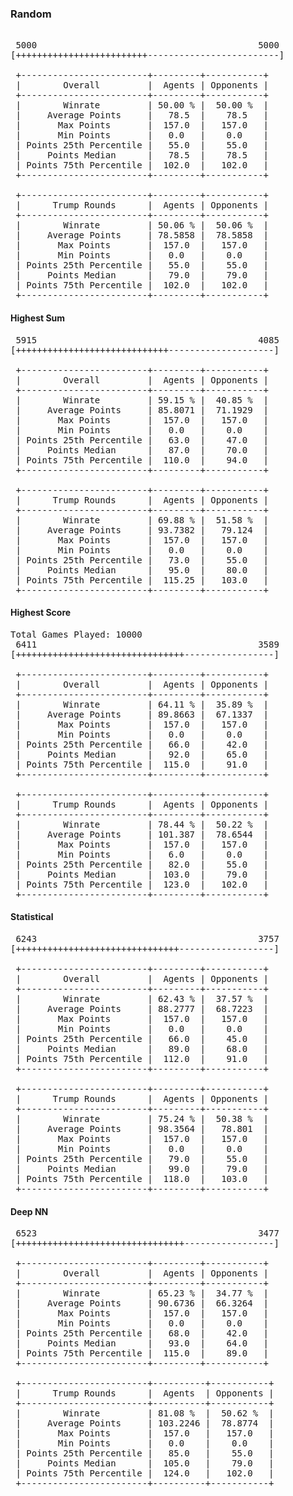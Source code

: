 ### Random

<pre>                         
 5000                                          5000 
[+++++++++++++++++++++++++-------------------------]
                                                    
 +------------------------+---------+-----------+   
 |        Overall         |  Agents | Opponents |   
 +------------------------+---------+-----------+   
 |        Winrate         | 50.00 % |  50.00 %  |   
 |     Average Points     |   78.5  |    78.5   |   
 |       Max Points       |  157.0  |   157.0   |   
 |       Min Points       |   0.0   |    0.0    |   
 | Points 25th Percentile |   55.0  |    55.0   |   
 |     Points Median      |   78.5  |    78.5   |   
 | Points 75th Percentile |  102.0  |   102.0   |   
 +------------------------+---------+-----------+   
                                                    
 +------------------------+---------+-----------+   
 |      Trump Rounds      |  Agents | Opponents |   
 +------------------------+---------+-----------+   
 |        Winrate         | 50.06 % |  50.06 %  |   
 |     Average Points     | 78.5858 |  78.5858  |   
 |       Max Points       |  157.0  |   157.0   |   
 |       Min Points       |   0.0   |    0.0    |   
 | Points 25th Percentile |   55.0  |    55.0   |   
 |     Points Median      |   79.0  |    79.0   |   
 | Points 75th Percentile |  102.0  |   102.0   |   
 +------------------------+---------+-----------+     
</pre>

#### Highest Sum

<pre>
 5915                                          4085
[+++++++++++++++++++++++++++++--------------------]
                                                   
 +------------------------+---------+-----------+  
 |        Overall         |  Agents | Opponents |  
 +------------------------+---------+-----------+  
 |        Winrate         | 59.15 % |  40.85 %  |  
 |     Average Points     | 85.8071 |  71.1929  |  
 |       Max Points       |  157.0  |   157.0   |  
 |       Min Points       |   0.0   |    0.0    |  
 | Points 25th Percentile |   63.0  |    47.0   |  
 |     Points Median      |   87.0  |    70.0   |  
 | Points 75th Percentile |  110.0  |    94.0   |  
 +------------------------+---------+-----------+  
                                                   
 +------------------------+---------+-----------+  
 |      Trump Rounds      |  Agents | Opponents |  
 +------------------------+---------+-----------+  
 |        Winrate         | 69.88 % |  51.58 %  |  
 |     Average Points     | 93.7382 |   79.124  |  
 |       Max Points       |  157.0  |   157.0   |  
 |       Min Points       |   0.0   |    0.0    |  
 | Points 25th Percentile |   73.0  |    55.0   |  
 |     Points Median      |   95.0  |    80.0   |  
 | Points 75th Percentile |  115.25 |   103.0   |  
 +------------------------+---------+-----------+  
</pre>

#### Highest Score

<pre>
Total Games Played: 10000                          
 6411                                          3589
[++++++++++++++++++++++++++++++++-----------------]
                                                   
 +------------------------+---------+-----------+  
 |        Overall         |  Agents | Opponents |  
 +------------------------+---------+-----------+  
 |        Winrate         | 64.11 % |  35.89 %  |  
 |     Average Points     | 89.8663 |  67.1337  |  
 |       Max Points       |  157.0  |   157.0   |  
 |       Min Points       |   0.0   |    0.0    |  
 | Points 25th Percentile |   66.0  |    42.0   |  
 |     Points Median      |   92.0  |    65.0   |  
 | Points 75th Percentile |  115.0  |    91.0   |  
 +------------------------+---------+-----------+  
                                                   
 +------------------------+---------+-----------+  
 |      Trump Rounds      |  Agents | Opponents |  
 +------------------------+---------+-----------+  
 |        Winrate         | 78.44 % |  50.22 %  |  
 |     Average Points     | 101.387 |  78.6544  |  
 |       Max Points       |  157.0  |   157.0   |  
 |       Min Points       |   6.0   |    0.0    |  
 | Points 25th Percentile |   82.0  |    55.0   |  
 |     Points Median      |  103.0  |    79.0   |  
 | Points 75th Percentile |  123.0  |   102.0   |  
 +------------------------+---------+-----------+  
</pre>

#### Statistical

<pre>
 6243                                          3757
[+++++++++++++++++++++++++++++++------------------]
                                                   
 +------------------------+---------+-----------+  
 |        Overall         |  Agents | Opponents |  
 +------------------------+---------+-----------+  
 |        Winrate         | 62.43 % |  37.57 %  |  
 |     Average Points     | 88.2777 |  68.7223  |  
 |       Max Points       |  157.0  |   157.0   |  
 |       Min Points       |   0.0   |    0.0    |  
 | Points 25th Percentile |   66.0  |    45.0   |  
 |     Points Median      |   89.0  |    68.0   |  
 | Points 75th Percentile |  112.0  |    91.0   |  
 +------------------------+---------+-----------+  
                                                   
 +------------------------+---------+-----------+  
 |      Trump Rounds      |  Agents | Opponents |  
 +------------------------+---------+-----------+  
 |        Winrate         | 75.24 % |  50.38 %  |  
 |     Average Points     | 98.3564 |   78.801  |  
 |       Max Points       |  157.0  |   157.0   |  
 |       Min Points       |   0.0   |    0.0    |  
 | Points 25th Percentile |   79.0  |    55.0   |  
 |     Points Median      |   99.0  |    79.0   |  
 | Points 75th Percentile |  118.0  |   103.0   |  
 +------------------------+---------+-----------+  
</pre>

#### Deep NN

<pre>
 6523                                          3477
[++++++++++++++++++++++++++++++++-----------------]
                                                   
 +------------------------+---------+-----------+  
 |        Overall         |  Agents | Opponents |  
 +------------------------+---------+-----------+  
 |        Winrate         | 65.23 % |  34.77 %  |  
 |     Average Points     | 90.6736 |  66.3264  |  
 |       Max Points       |  157.0  |   157.0   |  
 |       Min Points       |   0.0   |    0.0    |  
 | Points 25th Percentile |   68.0  |    42.0   |  
 |     Points Median      |   93.0  |    64.0   |  
 | Points 75th Percentile |  115.0  |    89.0   |  
 +------------------------+---------+-----------+  
                                                   
 +------------------------+----------+-----------+ 
 |      Trump Rounds      |  Agents  | Opponents | 
 +------------------------+----------+-----------+ 
 |        Winrate         | 81.08 %  |  50.62 %  | 
 |     Average Points     | 103.2246 |  78.8774  | 
 |       Max Points       |  157.0   |   157.0   | 
 |       Min Points       |   0.0    |    0.0    | 
 | Points 25th Percentile |   85.0   |    55.0   | 
 |     Points Median      |  105.0   |    79.0   | 
 | Points 75th Percentile |  124.0   |   102.0   | 
 +------------------------+----------+-----------+ 
</pre>